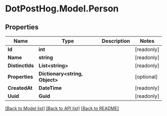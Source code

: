 # DotPostHog.Model.Person

## Properties

Name | Type | Description | Notes
------------ | ------------- | ------------- | -------------
**Id** | **int** |  | [readonly] 
**Name** | **string** |  | [readonly] 
**DistinctIds** | **List&lt;string&gt;** |  | [readonly] 
**Properties** | **Dictionary&lt;string, Object&gt;** |  | [optional] 
**CreatedAt** | **DateTime** |  | [readonly] 
**Uuid** | **Guid** |  | [readonly] 

[[Back to Model list]](../README.md#documentation-for-models) [[Back to API list]](../README.md#documentation-for-api-endpoints) [[Back to README]](../README.md)

